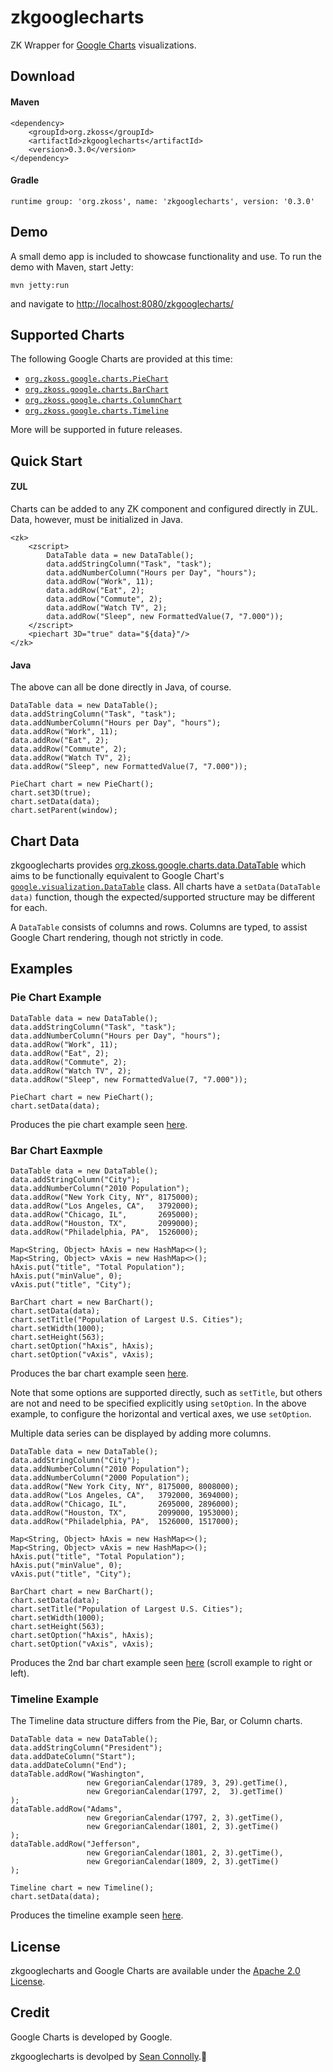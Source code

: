 # zkgooglecharts
ZK Wrapper for [Google Charts](https://developers.google.com/chart/) visualizations.

## Download

#### Maven

    <dependency>
    	<groupId>org.zkoss</groupId>
    	<artifactId>zkgooglecharts</artifactId>
    	<version>0.3.0</version>
    </dependency>

#### Gradle

    runtime group: 'org.zkoss', name: 'zkgooglecharts', version: '0.3.0'

## Demo

A small demo app is included to showcase functionality and use. To run the demo with Maven, start Jetty:

    mvn jetty:run
    
and navigate to [http://localhost:8080/zkgooglecharts/](http://localhost:8080/zkgooglecharts/)

## Supported Charts

The following Google Charts are provided at this time:

- [``org.zkoss.google.charts.PieChart``](/src/main/java/org/zkoss/google/charts/PieChart.java)
- [``org.zkoss.google.charts.BarChart``](/src/main/java/org/zkoss/google/charts/BarChart.java)
- [``org.zkoss.google.charts.ColumnChart``](/src/main/java/org/zkoss/google/charts/ColumnChart.java)
- [``org.zkoss.google.charts.Timeline``](/src/main/java/org/zkoss/google/charts/Timeline.java)

More will be supported in future releases.

## Quick Start

#### ZUL

Charts can be added to any ZK component and configured directly in ZUL. Data, however, must be initialized in Java.

    <zk>
    	<zscript>
            DataTable data = new DataTable();
            data.addStringColumn("Task", "task");
            data.addNumberColumn("Hours per Day", "hours");
            data.addRow("Work", 11);
            data.addRow("Eat", 2);
            data.addRow("Commute", 2);
            data.addRow("Watch TV", 2);
            data.addRow("Sleep", new FormattedValue(7, "7.000"));
    	</zscript>
    	<piechart 3D="true" data="${data}"/>
    </zk>

#### Java

The above can all be done directly in Java, of course.

    DataTable data = new DataTable();
    data.addStringColumn("Task", "task");
    data.addNumberColumn("Hours per Day", "hours");
    data.addRow("Work", 11);
    data.addRow("Eat", 2);
    data.addRow("Commute", 2);
    data.addRow("Watch TV", 2);
    data.addRow("Sleep", new FormattedValue(7, "7.000"));
    
    PieChart chart = new PieChart();
    chart.set3D(true);
    chart.setData(data);
    chart.setParent(window);

## Chart Data

zkgooglecharts provides [org.zkoss.google.charts.data.DataTable](/src/main/java/org/zkoss/google/charts/data/DataTable.java) which aims to be functionally equivalent to Google Chart's [``google.visualization.DataTable``](https://developers.google.com/chart/interactive/docs/reference#DataTable) class. All charts have a ``setData(DataTable data)`` function, though the expected/supported structure may be different for each.

A ``DataTable`` consists of columns and rows. Columns are typed, to assist Google Chart rendering, though not strictly in code.

## Examples

### Pie Chart Example

    DataTable data = new DataTable();
    data.addStringColumn("Task", "task");
    data.addNumberColumn("Hours per Day", "hours");
    data.addRow("Work", 11);
    data.addRow("Eat", 2);
    data.addRow("Commute", 2);
    data.addRow("Watch TV", 2);
    data.addRow("Sleep", new FormattedValue(7, "7.000"));
    
    PieChart chart = new PieChart();
    chart.setData(data);

Produces the pie chart example seen [here](https://developers.google.com/chart/interactive/docs/gallery/piechart#Example).

### Bar Chart Eaxmple

    DataTable data = new DataTable();
    data.addStringColumn("City");
    data.addNumberColumn("2010 Population");
    data.addRow("New York City, NY", 8175000);
    data.addRow("Los Angeles, CA",   3792000);
    data.addRow("Chicago, IL",       2695000);
    data.addRow("Houston, TX",       2099000);
    data.addRow("Philadelphia, PA",  1526000);

    Map<String, Object> hAxis = new HashMap<>();
    Map<String, Object> vAxis = new HashMap<>();
    hAxis.put("title", "Total Population");
    hAxis.put("minValue", 0);
    vAxis.put("title", "City");
    
    BarChart chart = new BarChart();
    chart.setData(data);
    chart.setTitle("Population of Largest U.S. Cities");
    chart.setWidth(1000);
    chart.setHeight(563);
    chart.setOption("hAxis", hAxis);
    chart.setOption("vAxis", vAxis);
    
Produces the bar chart example seen [here](https://developers.google.com/chart/interactive/docs/gallery/barchart#Examples).

Note that some options are supported directly, such as ``setTitle``, but others are not and need to be specified explicitly using ``setOption``. In the above example, to configure the horizontal and vertical axes, we use ``setOption``.

Multiple data series can be displayed by adding more columns.

    DataTable data = new DataTable();
    data.addStringColumn("City");
    data.addNumberColumn("2010 Population");
    data.addNumberColumn("2000 Population");
    data.addRow("New York City, NY", 8175000, 8008000);
    data.addRow("Los Angeles, CA",   3792000, 3694000);
    data.addRow("Chicago, IL",       2695000, 2896000);
    data.addRow("Houston, TX",       2099000, 1953000);
    data.addRow("Philadelphia, PA",  1526000, 1517000);

    Map<String, Object> hAxis = new HashMap<>();
    Map<String, Object> vAxis = new HashMap<>();
    hAxis.put("title", "Total Population");
    hAxis.put("minValue", 0);
    vAxis.put("title", "City");
    
    BarChart chart = new BarChart();
    chart.setData(data);
    chart.setTitle("Population of Largest U.S. Cities");
    chart.setWidth(1000);
    chart.setHeight(563);
    chart.setOption("hAxis", hAxis);
    chart.setOption("vAxis", vAxis);

Produces the 2nd bar chart example seen [here](https://developers.google.com/chart/interactive/docs/gallery/barchart#Examples) (scroll example to right or left).

### Timeline Example

The Timeline data structure differs from the Pie, Bar, or Column charts.

    DataTable data = new DataTable();
    data.addStringColumn("President");
    data.addDateColumn("Start");
    data.addDateColumn("End");
    dataTable.addRow("Washington",
                     new GregorianCalendar(1789, 3, 29).getTime(),
                     new GregorianCalendar(1797, 2,  3).getTime()
    );
    dataTable.addRow("Adams",
                     new GregorianCalendar(1797, 2, 3).getTime(),
                     new GregorianCalendar(1801, 2, 3).getTime()
    );
    dataTable.addRow("Jefferson",
                     new GregorianCalendar(1801, 2, 3).getTime(),
                     new GregorianCalendar(1809, 2, 3).getTime()
    );

    Timeline chart = new Timeline();
    chart.setData(data);
    
Produces the timeline example seen [here](https://developers.google.com/chart/interactive/docs/gallery/timeline#SimpleExample).

## License

zkgooglecharts and Google Charts are available under the [Apache 2.0 License](http://www.apache.org/licenses/LICENSE-2.0).

## Credit

Google Charts is developed by Google.

zkgooglecharts is devolped by [Sean Connolly](https://github.com/connollyst).